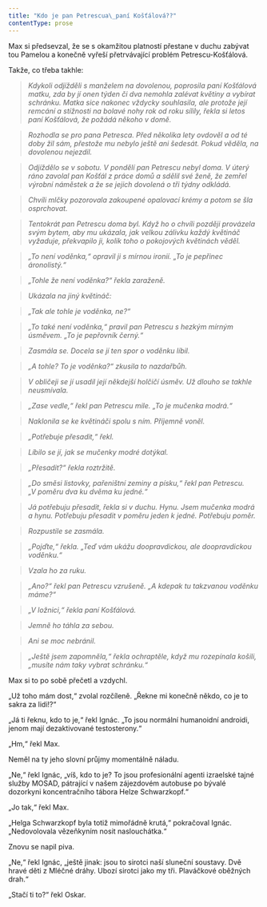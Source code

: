 ```yaml
---
title: "Kdo je pan Petrescua\_paní Košťálová??"
contentType: prose
---
```


Max si předsevzal, že se s okamžitou platností přestane v duchu zabývat tou Pamelou a konečně vyřeší přetrvávající problém Petrescu-Košťálová.

  

Takže, co třeba takhle:

> _Kdykoli odjížděli s manželem na dovolenou, poprosila paní Košťálová matku, zda by jí onen týden či dva nemohla zalévat květiny a vybírat schránku. Matka sice nakonec vždycky souhlasila, ale protože její remcání a stížnosti na bolavé nohy rok od roku sílily, řekla si letos paní Košťálová, že požádá někoho v domě._

> _Rozhodla se pro pana Petresca. Před několika lety ovdověl a od té doby žil sám, přestože mu nebylo ještě ani šedesát. Pokud věděla, na dovolenou nejezdil._

> _Odjíždělo se v sobotu. V pondělí pan Petrescu nebyl doma. V úterý ráno zavolal pan Košťál z práce domů a sdělil své ženě, že zemřel výrobní náměstek a že se jejich dovolená o tři týdny odkládá._

> _Chvíli mlčky pozorovala zakoupené opalovací krémy a potom se šla osprchovat._

> _Tentokrát pan Petrescu doma byl. Když ho o chvíli později provázela svým bytem, aby mu ukázala, jak velkou zálivku každý květináč vyžaduje, překvapilo ji, kolik toho o pokojových květinách věděl._

> _„To není voděnka,“ opravil ji s mírnou ironií. „To je pepřinec áronolistý.“_

> _„Tohle že není voděnka?“ řekla zaraženě._

> _Ukázala na jiný květináč:_

> _„Tak ale tohle je voděnka, ne?“_

> _„To také není voděnka,“ pravil pan Petrescu s hezkým mírným úsměvem. „To je pepřovník černý.“_

> _Zasmála se. Docela se jí ten spor o voděnku líbil._

> _„A tohle? To je voděnka?“ zkusila to nazdařbůh._

> _V obličeji se jí usadil její někdejší holčičí úsměv. Už dlouho se takhle neusmívala._

> _„Zase vedle,“ řekl pan Petrescu mile. „To je mučenka modrá.“_

> _Naklonila se ke květináči spolu s ním. Příjemně voněl._

> _„Potřebuje přesadit,“ řekl._

> _Líbilo se jí, jak se mučenky modré dotýkal._

> _„Přesadit?“ řekla roztržitě._

> _„Do směsi listovky, pařeništní zeminy a písku,“ řekl pan Petrescu. „V poměru dva ku dvěma ku jedné.“_

> _Já potřebuju přesadit, řekla si v duchu. Hynu. Jsem mučenka modrá a hynu. Potřebuju přesadit v poměru jeden k jedné. Potřebuju poměr._

> _Rozpustile se zasmála._

> _„Pojďte,“ řekla. „Teď vám ukážu doopravdickou, ale doopravdickou voděnku.“_

> _Vzala ho za ruku._

> _„Ano?“ řekl pan Petrescu vzrušeně. „A kdepak tu takzvanou voděnku máme?“_

> _„V ložnici,“ řekla paní Košťálová._

> _Jemně ho táhla za sebou._

> _Ani se moc nebránil._

> _„Ještě jsem zapomněla,“ řekla ochraptěle, když mu rozepínala košili, „musíte nám taky vybrat schránku.“_

Max si to po sobě přečetl a vzdychl.

  

„Už toho mám dost,“ zvolal rozčíleně. „Řekne mi konečně někdo, co je to sakra za lidi!?“

„Já ti řeknu, kdo to je,“ řekl Ignác. „To jsou normální humanoidní androidi, jenom mají dezaktivované testosterony.“

„Hm,“ řekl Max.

Neměl na ty jeho slovní průjmy momentálně náladu.

„Ne,“ řekl Ignác, „víš, kdo to je? To jsou profesionální agenti izrael­ské tajné služby MOSAD, pátrající v našem zájezdovém autobuse po bývalé dozorkyni koncentračního tábora Helze Schwarzkopf.“

„Jo tak,“ řekl Max.

„Helga Schwarzkopf byla totiž mimořádně krutá,“ pokračoval Ignác. „Nedovolovala vězeňkyním nosit naslouchátka.“

Znovu se napil piva.

„Ne,“ řekl Ignác, „ještě jinak: jsou to sirotci naší sluneční soustavy. Dvě hravé děti z Mléčné dráhy. Ubozí sirotci jako my tři. Plaváčkové oběžných drah.“

„Stačí ti to?“ řekl Oskar.
